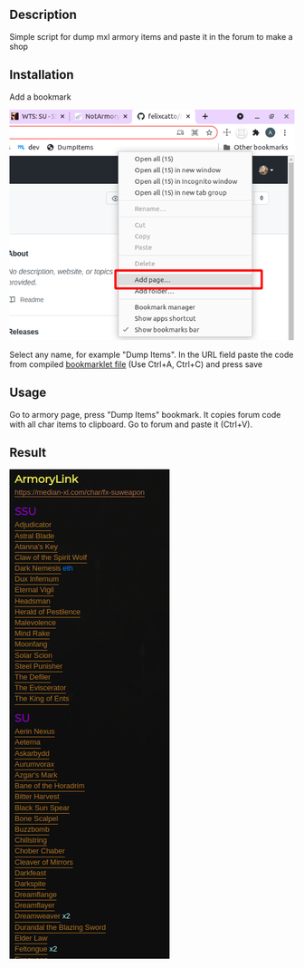## Description

Simple script for dump mxl armory items and paste it in the forum to make a shop

## Installation

Add a bookmark

![alt text](https://github.com/felixcatto/mxlArmoryDump/blob/main/img/2021-10-15_09-47.png?raw=true)

Select any name, for example "Dump Items". In the URL field paste the code from compiled [bookmarklet file](https://raw.githubusercontent.com/felixcatto/mxlArmoryDump/main/compiled/bookmarklet.js) (Use Ctrl+A, Ctrl+C) and press save

## Usage

Go to armory page, press "Dump Items" bookmark. It copies forum code with all char items to clipboard. Go to forum and paste it (Ctrl+V).


## Result

![alt text](https://raw.githubusercontent.com/felixcatto/mxlArmoryDump/main/img/2022-06-04_10-07.png)
